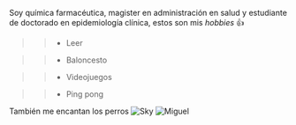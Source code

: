 Soy química farmacéutica, magister en administración en salud y estudiante de doctorado en epidemiología clínica, estos son mis *hobbies* 👍 
>> - Leer

>> - Baloncesto

>> - Videojuegos

>> - Ping pong

También me encantan los perros
![Sky](Imágenes/Sky.jpg)
![Miguel](Imágenes/Miguel.jpg)
